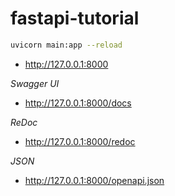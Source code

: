 # fastapi-tutorial

```sh
uvicorn main:app --reload
```

- http://127.0.0.1:8000

_Swagger UI_

- http://127.0.0.1:8000/docs

_ReDoc_

- http://127.0.0.1:8000/redoc

_JSON_

- http://127.0.0.1:8000/openapi.json
